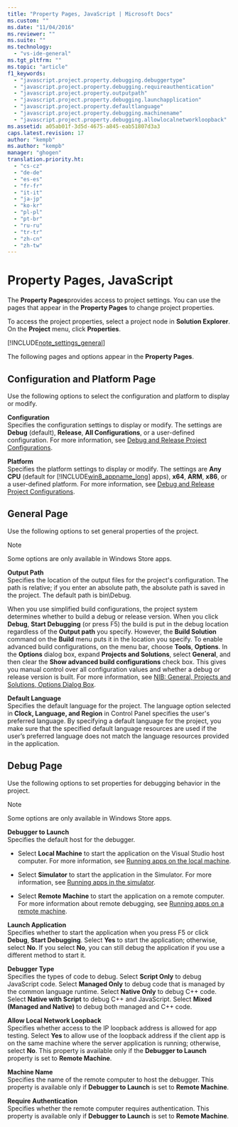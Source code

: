 ```yaml
---
title: "Property Pages, JavaScript | Microsoft Docs"
ms.custom: ""
ms.date: "11/04/2016"
ms.reviewer: ""
ms.suite: ""
ms.technology: 
  - "vs-ide-general"
ms.tgt_pltfrm: ""
ms.topic: "article"
f1_keywords: 
  - "javascript.project.property.debugging.debuggertype"
  - "javascript.project.property.debugging.requireauthentication"
  - "javascript.project.property.outputpath"
  - "javascript.project.property.debugging.launchapplication"
  - "javascript.project.property.defaultlanguage"
  - "javascript.project.property.debugging.machinename"
  - "javascript.project.property.debugging.allowlocalnetworkloopback"
ms.assetid: a05ab01f-3d5d-4675-a845-eab51807d3a3
caps.latest.revision: 17
author: "kempb"
ms.author: "kempb"
manager: "ghogen"
translation.priority.ht: 
  - "cs-cz"
  - "de-de"
  - "es-es"
  - "fr-fr"
  - "it-it"
  - "ja-jp"
  - "ko-kr"
  - "pl-pl"
  - "pt-br"
  - "ru-ru"
  - "tr-tr"
  - "zh-cn"
  - "zh-tw"
---
```

# Property Pages, JavaScript
The **Property Pages**provides access to project settings. You can use the pages that appear in the **Property Pages** to change project properties.  
  
 To access the project properties, select a project node in **Solution Explorer**. On the **Project** menu, click **Properties**.  
  
 [!INCLUDE[note_settings_general](../../data-tools/includes/note_settings_general_md.md)]  
  
 The following pages and options appear in the **Property Pages**.  
  
## Configuration and Platform Page  
 Use the following options to select the configuration and platform to display or modify.  
  
 **Configuration**  
 Specifies the configuration settings to display or modify. The settings are **Debug** (default), **Release**, **All Configurations**, or a user-defined configuration. For more information, see [Debug and Release Project Configurations](http://msdn.microsoft.com/en-us/0440b300-0614-4511-901a-105b771b236e).  
  
 **Platform**  
 Specifies the platform settings to display or modify. The settings are **Any CPU** (default for [!INCLUDE[win8_appname_long](../../debugger/includes/win8_appname_long_md.md)] apps), **x64**, **ARM**, **x86**, or a user-defined platform. For more information, see [Debug and Release Project Configurations](http://msdn.microsoft.com/en-us/0440b300-0614-4511-901a-105b771b236e).  
  
## General Page  
 Use the following options to set general properties of the project.  
  
> [!NOTE]
>  Some options are only available in Windows Store apps.  
  
 **Output Path**  
 Specifies the location of the output files for the project's configuration. The path is relative; if you enter an absolute path, the absolute path is saved in the project. The default path is bin\Debug.  
  
 When you use simplified build configurations, the project system determines whether to build a debug or release version. When you click  **Debug**, **Start Debugging** (or press F5)  the build is put in the debug location regardless of the **Output path** you specify. However, the **Build Solution** command on the **Build** menu puts it in the location you specify. To enable advanced build configurations, on the menu bar, choose **Tools**, **Options**. In the **Options** dialog box, expand **Projects and Solutions**, select **General**, and then clear the **Show advanced build configurations** check box. This gives you manual control over all configuration values and whether a debug or release version is built. For more information, see [NIB: General, Projects and Solutions, Options Dialog Box](http://msdn.microsoft.com/en-us/8f8e37e8-b28d-4b13-bfeb-ea4d3312aeca).  
  
 **Default Language**  
 Specifies the default language for the project. The language option selected in **Clock, Language, and Region** in Control Panel specifies the user's preferred language. By specifying a default language for the project, you make sure that the specified default language resources are used if the user’s preferred language does not match the language resources provided in the application.  
  
## Debug Page  
 Use the following options to set properties for debugging behavior in the project.  
  
> [!NOTE]
>  Some options are only available in Windows Store apps.  
  
 **Debugger to Launch**  
 Specifies the default host for the debugger.  
  
-   Select **Local Machine** to start the application on the Visual Studio host computer. For more information, see [Running apps on the local machine](http://go.microsoft.com/fwlink/?LinkId=234912).  
  
-   Select **Simulator** to start the application in the Simulator. For more information, see [Running apps in the simulator](http://go.microsoft.com/fwlink/?LinkId=234913).  
  
-   Select **Remote Machine** to start the application on a remote computer. For more information about remote debugging, see [Running apps on a remote machine](http://go.microsoft.com/fwlink/?LinkId=234914).  
  
 **Launch Application**  
 Specifies whether to start the application when you press F5 or click **Debug**, **Start Debugging**. Select **Yes** to start the application; otherwise, select **No**. If you select **No**, you can still debug the application if you use a different method to start it.  
  
 **Debugger Type**  
 Specifies the types of code to debug. Select **Script Only** to debug JavaScript code. Select **Managed Only** to debug code that is managed by the common language runtime. Select **Native Only** to debug C++ code. Select **Native with Script** to debug C++ and JavaScript. Select **Mixed (Managed and Native)** to debug both managed and C++ code.  
  
 **Allow Local Network Loopback**  
 Specifies whether access to the IP loopback address is allowed for app testing. Select **Yes** to allow use of the loopback address if the client app is on the same machine where the server application is running; otherwise, select **No**. This property is available only if the **Debugger to Launch** property is set to **Remote Machine**.  
  
 **Machine Name**  
 Specifies the name of the remote computer to host the debugger. This property is available only if **Debugger to Launch** is set to **Remote Machine**.  
  
 **Require Authentication**  
 Specifies whether the remote computer requires authentication. This property is available only if **Debugger to Launch** is set to **Remote Machine**.